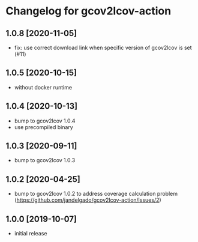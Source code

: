# Changelog for gcov2lcov-action

## 1.0.8 [2020-11-05]

- fix: use correct download link when specific version of gcov2lcov is set (#11)

## 1.0.5 [2020-10-15]

- without docker runtime

## 1.0.4 [2020-10-13]

- bump to gcov2lcov 1.0.4
- use precompiled binary

## 1.0.3 [2020-09-11]

- bump to gcov2lcov 1.0.3

## 1.0.2 [2020-04-25]

- bump to gcov2lcov 1.0.2 to address coverage calculation problem
  (<https://github.com/jandelgado/gcov2lcov-action/issues/2>)

## 1.0.0 [2019-10-07]

- initial release
